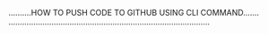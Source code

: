 ..........HOW TO PUSH CODE TO GITHUB USING CLI COMMAND.......
.........................................................................................
